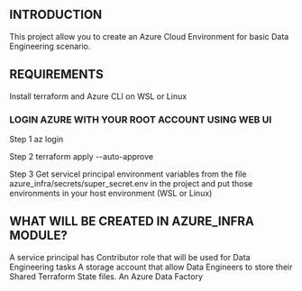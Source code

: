 ## INTRODUCTION
This project allow you to create an Azure Cloud Environment for basic Data Engineering scenario.


## REQUIREMENTS
Install terraform and Azure CLI on WSL or Linux

### LOGIN AZURE WITH YOUR ROOT ACCOUNT USING WEB UI

Step 1
az login

Step 2
terraform apply --auto-approve

Step 3
Get servicel principal environment variables from the file azure_infra/secrets/super_secret.env in the project
and put those environments in your host environment (WSL or Linux)


## WHAT WILL BE CREATED IN AZURE_INFRA MODULE?
A service principal has Contributor role that will be used for Data Engineering tasks
A storage account that allow Data Engineers to store their Shared Terraform State files.
An Azure Data Factory
